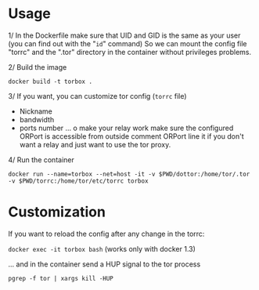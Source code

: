 Usage
=====

1/ In the Dockerfile make sure that UID and GID is the same as your user (you can find out with the "```id```" command)
So we can mount the config file "torrc" and the ".tor" directory in the container without privileges problems.

2/ Build the image 

```docker build -t torbox .```

3/ If you want, you can customize tor config (```torrc``` file) 

* Nickname
* bandwidth
* ports number  ... o make your relay work make sure the configured ORPort is accessible from outside comment ORPort line it if you don't want a relay and just want to use the tor proxy.

4/
Run the container 

```docker run --name=torbox --net=host -it -v $PWD/dottor:/home/tor/.tor -v $PWD/torrc:/home/tor/etc/torrc torbox```

Customization
=============

If you want to reload the config after any change in the torrc:

```docker exec -it torbox bash``` (works only with docker 1.3)

... and in the container send a HUP signal to the tor process

```pgrep -f tor | xargs kill -HUP```

